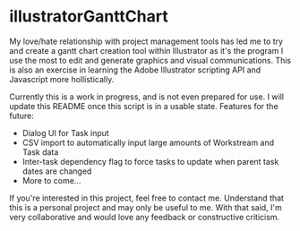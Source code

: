 # illustratorGanttChart

My love/hate relationship with project management tools has led me to try and create a gantt chart creation tool within Illustrator as it's the program I use the most to edit and generate graphics and visual communications. This is also an exercise in learning the Adobe Illustrator scripting API and Javascript more hollistically. 

Currently this is a work in progress, and is not even prepared for use. I will update this README once this script is in a usable state. Features for the future:

* Dialog UI for Task input
* CSV import to automatically input large amounts of Workstream and Task data
* Inter-task dependency flag to force tasks to update when parent task dates are changed
* More to come...

If you're interested in this project, feel free to contact me. Understand that this is a personal project and may only be useful to me. With that said, I'm very collaborative and would love any feedback or constructive criticism.
